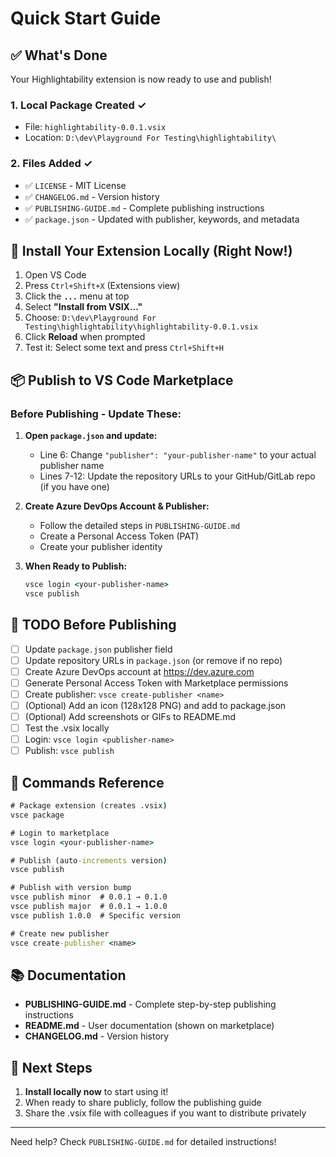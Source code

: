 # Quick Start Guide

## ✅ What's Done

Your Highlightability extension is now ready to use and publish!

### 1. Local Package Created ✓
- File: `highlightability-0.0.1.vsix`
- Location: `D:\dev\Playground For Testing\highlightability\`

### 2. Files Added ✓
- ✅ `LICENSE` - MIT License
- ✅ `CHANGELOG.md` - Version history
- ✅ `PUBLISHING-GUIDE.md` - Complete publishing instructions
- ✅ `package.json` - Updated with publisher, keywords, and metadata

## 🚀 Install Your Extension Locally (Right Now!)

1. Open VS Code
2. Press `Ctrl+Shift+X` (Extensions view)
3. Click the **`...`** menu at top
4. Select **"Install from VSIX..."**
5. Choose: `D:\dev\Playground For Testing\highlightability\highlightability-0.0.1.vsix`
6. Click **Reload** when prompted
7. Test it: Select some text and press `Ctrl+Shift+H`

## 📦 Publish to VS Code Marketplace

### Before Publishing - Update These:

1. **Open `package.json` and update:**
   - Line 6: Change `"publisher": "your-publisher-name"` to your actual publisher name
   - Lines 7-12: Update the repository URLs to your GitHub/GitLab repo (if you have one)

2. **Create Azure DevOps Account & Publisher:**
   - Follow the detailed steps in `PUBLISHING-GUIDE.md`
   - Create a Personal Access Token (PAT)
   - Create your publisher identity

3. **When Ready to Publish:**
   ```cmd
   vsce login <your-publisher-name>
   vsce publish
   ```

## 📝 TODO Before Publishing

- [ ] Update `package.json` publisher field
- [ ] Update repository URLs in `package.json` (or remove if no repo)
- [ ] Create Azure DevOps account at https://dev.azure.com
- [ ] Generate Personal Access Token with Marketplace permissions
- [ ] Create publisher: `vsce create-publisher <name>`
- [ ] (Optional) Add an icon (128x128 PNG) and add to package.json
- [ ] (Optional) Add screenshots or GIFs to README.md
- [ ] Test the .vsix locally
- [ ] Login: `vsce login <publisher-name>`
- [ ] Publish: `vsce publish`

## 🎯 Commands Reference

```cmd
# Package extension (creates .vsix)
vsce package

# Login to marketplace
vsce login <your-publisher-name>

# Publish (auto-increments version)
vsce publish

# Publish with version bump
vsce publish minor  # 0.0.1 → 0.1.0
vsce publish major  # 0.0.1 → 1.0.0
vsce publish 1.0.0  # Specific version

# Create new publisher
vsce create-publisher <name>
```

## 📚 Documentation

- **PUBLISHING-GUIDE.md** - Complete step-by-step publishing instructions
- **README.md** - User documentation (shown on marketplace)
- **CHANGELOG.md** - Version history

## 🎉 Next Steps

1. **Install locally now** to start using it!
2. When ready to share publicly, follow the publishing guide
3. Share the .vsix file with colleagues if you want to distribute privately

---

Need help? Check `PUBLISHING-GUIDE.md` for detailed instructions!
